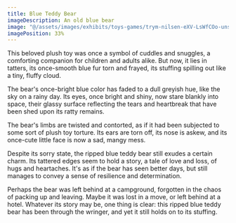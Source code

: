 ```yaml
---
title: Blue Teddy Bear
imageDescription: An old blue bear
image: "@/assets/images/exhibits/toys-games/trym-nilsen-eXV-LsWfCOo-unsplash.jpg"
imagePosition: 33%
---
```


This beloved plush toy was once a symbol of cuddles and snuggles, a comforting companion for children and adults alike. But now, it lies in tatters, its once-smooth blue fur torn and frayed, its stuffing spilling out like a tiny, fluffy cloud.

The bear's once-bright blue color has faded to a dull greyish hue, like the sky on a rainy day. Its eyes, once bright and shiny, now stare blankly into space, their glassy surface reflecting the tears and heartbreak that have been shed upon its ratty remains.

The bear's limbs are twisted and contorted, as if it had been subjected to some sort of plush toy torture. Its ears are torn off, its nose is askew, and its once-cute little face is now a sad, mangy mess.

Despite its sorry state, the ripped blue teddy bear still exudes a certain charm. Its tattered edges seem to hold a story, a tale of love and loss, of hugs and heartaches. It's as if the bear has seen better days, but still manages to convey a sense of resilience and determination.

Perhaps the bear was left behind at a campground, forgotten in the chaos of packing up and leaving. Maybe it was lost in a move, or left behind at a hotel. Whatever its story may be, one thing is clear: this ripped blue teddy bear has been through the wringer, and yet it still holds on to its stuffing.
